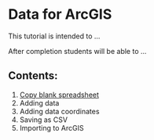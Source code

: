 # Data for ArcGIS

This tutorial is intended to ...

After completion students will be able to ...

## Contents:
1. [Copy blank spreadsheet](contents/01-spreadsheet.md)
2. Adding data
3. Adding data coordinates
4. Saving as CSV
5. Importing to ArcGIS
